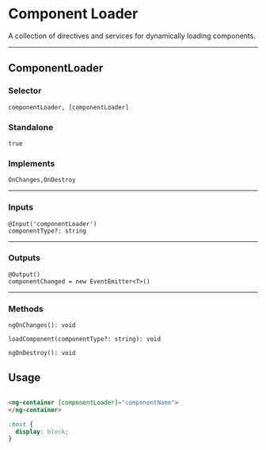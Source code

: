 <!-- THIS IS A GENERATED FILE - DO NOT EDIT -->

<a name="user-content-component-loader"></a>
<a name="component-loader"></a>
# Component Loader

A collection of directives and services for dynamically loading components.

---


<a name="user-content-component-loader-componentloader"></a>
<a name="component-loader-componentloader"></a>
## ComponentLoader

<a name="user-content-component-loader-componentloader-selector"></a>
<a name="component-loader-componentloader-selector"></a>
### Selector

```componentLoader, [componentLoader]```


### Standalone

```true```





<a name="user-content-component-loader-componentloader-implements"></a>
<a name="component-loader-componentloader-implements"></a>
### Implements

```OnChanges,OnDestroy```





---
### Inputs

```
@Input('componentLoader')
componentType?: string
```




---
### Outputs

```
@Output()
componentChanged = new EventEmitter<T>()
```






---
### Methods

```
ngOnChanges(): void
```

```
loadComponent(componentType?: string): void
```

```
ngOnDestroy(): void
```



## Usage

```html

<ng-container [componentLoader]="componentName">
</ng-container>

```

```scss
:host {
  display: block;
}

```

